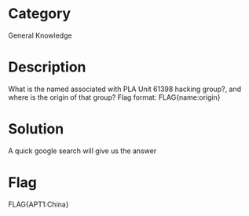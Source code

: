 # Category
General Knowledge
# Description
What is the named associated with PLA Unit 61398 hacking group?, and where is the origin of that group?
Flag format: FLAG{name:origin}
# Solution
A quick google search will give us the answer 
# Flag
FLAG{APT1:China}
